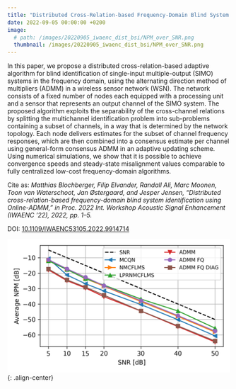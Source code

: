 ```yaml
---
title: "Distributed Cross-Relation-based Frequency-Domain Blind System Identification using Online-ADMM"
date: 2022-09-05 00:00:00 +0200
image: 
  # path: /images/20220905_iwaenc_dist_bsi/NPM_over_SNR.png
  thumbnail: /images/20220905_iwaenc_dist_bsi/NPM_over_SNR.png
---
```


In this paper, we propose a distributed cross-relation-based adaptive algorithm for blind
identification of single-input multiple-output (SIMO) systems in the frequency domain,
using the alternating direction method of multipliers (ADMM) in a wireless sensor network
(WSN).  The network consists of a fixed number of nodes each equipped with a processing
unit and a sensor that represents an output channel of the SIMO system.  The proposed
algorithm exploits the separability of the cross-channel relations by splitting the
multichannel identification problem into sub-problems containing a subset of channels, in
a way that is determined by the network topology.  Each node delivers estimates for the
subset of channel frequency responses, which are then combined into a consensus estimate
per channel using general-form consensus ADMM in an adaptive updating scheme.  Using
numerical simulations, we show that it is possible to achieve convergence speeds and
steady-state misalignment values comparable to fully centralized low-cost frequency-domain
algorithms.

Cite as: *Matthias Blochberger, Filip Elvander, Randall Ali, Marc Moonen, Toon van
Waterschoot, Jan Østergaard, and Jesper Jensen, “Distributed cross-relation-based
frequency-domain blind system identification using Online-ADMM,” in Proc. 2022 Int.
Workshop Acoustic Signal Enhancement (IWAENC ’22), 2022, pp. 1–5.*

DOI: [10.1109/IWAENC53105.2022.9914714](https://doi.org/10.1109/IWAENC53105.2022.9914714)

![center-aligned-image](/images/20220905_iwaenc_dist_bsi/NPM_over_SNR.png){: .align-center}
